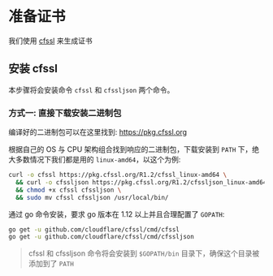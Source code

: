 # 准备证书

我们使用 [cfssl](https://github.com/cloudflare/cfssl) 来生成证书

## 安装 cfssl

本步骤将会安装命令 `cfssl` 和 `cfssljson` 两个命令。

### 方式一: 直接下载安装二进制包

编译好的二进制包可以在这里找到: https://pkg.cfssl.org

根据自己的 OS 与 CPU 架构组合找到响应的二进制包，下载安装到 `PATH` 下，绝大多数情况下我们都是用的 `linux-amd64`，以这个为例:

``` bash
curl -o cfssl https://pkg.cfssl.org/R1.2/cfssl_linux-amd64 \
  && curl -o cfssljson https://pkg.cfssl.org/R1.2/cfssljson_linux-amd64 \
  && chmod +x cfssl cfssljson \
  && sudo mv cfssl cfssljson /usr/local/bin/
```

通过 go 命令安装，要求 go 版本在 1.12 以上并且合理配置了 `GOPATH`:

``` bash
go get -u github.com/cloudflare/cfssl/cmd/cfssl
go get -u github.com/cloudflare/cfssl/cmd/cfssljson
```

> cfssl 和 cfssljson 命令将会安装到 `$GOPATH/bin` 目录下，确保这个目录被添加到了 `PATH`
